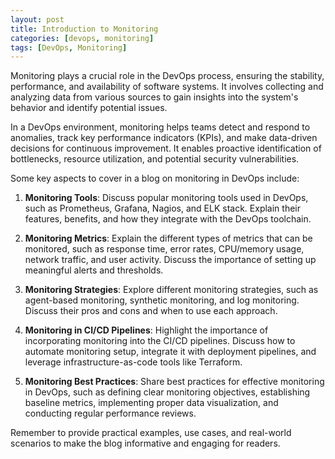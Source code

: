 ```yaml
---
layout: post
title: Introduction to Monitoring
categories: [devops, monitoring]
tags: [DevOps, Monitoring]
---
```


Monitoring plays a crucial role in the DevOps process, ensuring the stability, performance, and availability of software systems. It involves collecting and analyzing data from various sources to gain insights into the system's behavior and identify potential issues.

In a DevOps environment, monitoring helps teams detect and respond to anomalies, track key performance indicators (KPIs), and make data-driven decisions for continuous improvement. It enables proactive identification of bottlenecks, resource utilization, and potential security vulnerabilities.

Some key aspects to cover in a blog on monitoring in DevOps include:

1. **Monitoring Tools**: Discuss popular monitoring tools used in DevOps, such as Prometheus, Grafana, Nagios, and ELK stack. Explain their features, benefits, and how they integrate with the DevOps toolchain.

2. **Monitoring Metrics**: Explain the different types of metrics that can be monitored, such as response time, error rates, CPU/memory usage, network traffic, and user activity. Discuss the importance of setting up meaningful alerts and thresholds.

3. **Monitoring Strategies**: Explore different monitoring strategies, such as agent-based monitoring, synthetic monitoring, and log monitoring. Discuss their pros and cons and when to use each approach.

4. **Monitoring in CI/CD Pipelines**: Highlight the importance of incorporating monitoring into the CI/CD pipelines. Discuss how to automate monitoring setup, integrate it with deployment pipelines, and leverage infrastructure-as-code tools like Terraform.

5. **Monitoring Best Practices**: Share best practices for effective monitoring in DevOps, such as defining clear monitoring objectives, establishing baseline metrics, implementing proper data visualization, and conducting regular performance reviews.

Remember to provide practical examples, use cases, and real-world scenarios to make the blog informative and engaging for readers.
